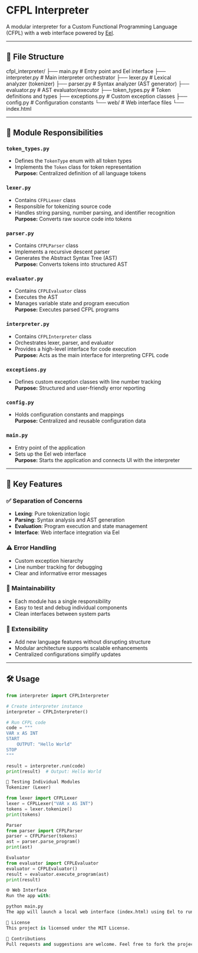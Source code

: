 # CFPL Interpreter

A modular interpreter for a Custom Functional Programming Language (CFPL) with a web interface powered by [Eel](https://github.com/ChrisKnott/Eel).

---

## 📁 File Structure

cfpl_interpreter/
├── main.py # Entry point and Eel interface
├── interpreter.py # Main interpreter orchestrator
├── lexer.py # Lexical analyzer (tokenizer)
├── parser.py # Syntax analyzer (AST generator)
├── evaluator.py # AST evaluator/executor
├── token_types.py # Token definitions and types
├── exceptions.py # Custom exception classes
├── config.py # Configuration constants
└── web/ # Web interface files
└── index.html


---

## 🧩 Module Responsibilities

### `token_types.py`
- Defines the `TokenType` enum with all token types
- Implements the `Token` class for token representation  
**Purpose:** Centralized definition of all language tokens

### `lexer.py`
- Contains `CFPLLexer` class
- Responsible for tokenizing source code
- Handles string parsing, number parsing, and identifier recognition  
**Purpose:** Converts raw source code into tokens

### `parser.py`
- Contains `CFPLParser` class
- Implements a recursive descent parser
- Generates the Abstract Syntax Tree (AST)  
**Purpose:** Converts tokens into structured AST

### `evaluator.py`
- Contains `CFPLEvaluator` class
- Executes the AST
- Manages variable state and program execution  
**Purpose:** Executes parsed CFPL programs

### `interpreter.py`
- Contains `CFPLInterpreter` class
- Orchestrates lexer, parser, and evaluator
- Provides a high-level interface for code execution  
**Purpose:** Acts as the main interface for interpreting CFPL code

### `exceptions.py`
- Defines custom exception classes with line number tracking  
**Purpose:** Structured and user-friendly error reporting

### `config.py`
- Holds configuration constants and mappings  
**Purpose:** Centralized and reusable configuration data

### `main.py`
- Entry point of the application
- Sets up the Eel web interface  
**Purpose:** Starts the application and connects UI with the interpreter

---

## 🚀 Key Features

### ✅ Separation of Concerns
- **Lexing**: Pure tokenization logic  
- **Parsing**: Syntax analysis and AST generation  
- **Evaluation**: Program execution and state management  
- **Interface**: Web interface integration via Eel

### ⚠️ Error Handling
- Custom exception hierarchy
- Line number tracking for debugging
- Clear and informative error messages

### 🔧 Maintainability
- Each module has a single responsibility
- Easy to test and debug individual components
- Clean interfaces between system parts

### 🧱 Extensibility
- Add new language features without disrupting structure
- Modular architecture supports scalable enhancements
- Centralized configurations simplify updates

---

## 🛠️ Usage

```python
from interpreter import CFPLInterpreter

# Create interpreter instance
interpreter = CFPLInterpreter()

# Run CFPL code
code = """
VAR x AS INT
START
    OUTPUT: "Hello World"
STOP
"""

result = interpreter.run(code)
print(result)  # Output: Hello World

🧪 Testing Individual Modules
Tokenizer (Lexer)

from lexer import CFPLLexer
lexer = CFPLLexer("VAR x AS INT")
tokens = lexer.tokenize()
print(tokens)

Parser
from parser import CFPLParser
parser = CFPLParser(tokens)
ast = parser.parse_program()
print(ast)

Evaluator
from evaluator import CFPLEvaluator
evaluator = CFPLEvaluator()
result = evaluator.execute_program(ast)
print(result)

🌐 Web Interface
Run the app with:

python main.py
The app will launch a local web interface (index.html) using Eel to run CFPL code.

📜 License
This project is licensed under the MIT License.

🤝 Contributions
Pull requests and suggestions are welcome. Feel free to fork the project and submit a PR.


